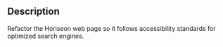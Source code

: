 ## Description
Refactor the Horiseon web page so it follows accessibility standards for optimized search engines.
